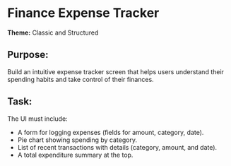 # Finance Expense Tracker

**Theme:** Classic and Structured

## Purpose:
Build an intuitive expense tracker screen that helps users understand their spending habits and take control of their finances.

## Task:
The UI must include:
- A form for logging expenses (fields for amount, category, date).
- Pie chart showing spending by category.
- List of recent transactions with details (category, amount, and date).
- A total expenditure summary at the top.
